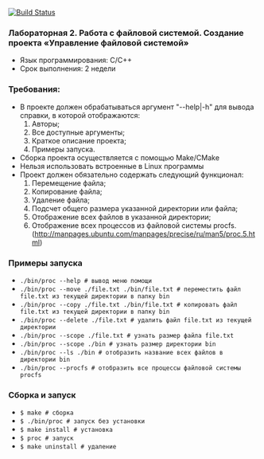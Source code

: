 [![Build Status](https://travis-ci.org/ViktoriaGatz/file_system_C.svg?branch=master)](https://travis-ci.org/ViktoriaGatz/file_system_C)
### Лабораторная 2. Работа с файловой системой. Создание проекта «Управление файловой системой»

* Язык программирования: С/С++
* Срок выполнения: 2 недели

### Требования:
* В проекте должен обрабатываться аргумент "--help|-h" для вывода справки, в которой отображаются:
    1. Авторы;
    2. Все доступные аргументы;
    3. Краткое описание проекта;
    4. Примеры запуска.
* Сборка проекта осуществляется с помощью Make/CMake
* Нельзя использовать встроенные в Linux программы
* Проект должен обязательно содержать следующий функционал:
    1. Перемещение файла;
    2. Копирование файла;
    3. Удаление файла;
    4. Подсчет общего размера указанной директории или файла;
    5. Отображение всех файлов в указанной директории;
    6. Отображение всех процессов из файловой системы procfs. (http://manpages.ubuntu.com/manpages/precise/ru/man5/proc.5.html)

### Примеры запуска
* ````./bin/proc --help # вывод меню помощи````
* ````./bin/proc --move ./file.txt ./bin/file.txt # переместить файл file.txt из текущей директории в папку bin````
* ````./bin/proc --copy ./file.txt ./bin/file.txt # копировать файл file.txt из текущей директории в папку bin````
* ````./bin/proc --delete ./file.txt # удалить файл file.txt из текущей директории````
* ````./bin/proc --scope ./file.txt # узнать размер файла file.txt````
* ````./bin/proc --scope ./bin # узнать размер директории bin````
* ````./bin/proc --ls ./bin # отобразить название всех файлов в директории bin````
* ````./bin/proc --procfs # отобразить все процессы файловой системы procfs````

### Сборка и запуск
* ````$ make # сборка````                 
* ````$ ./bin/proc # запуск без установки````                  
* ````$ make install # установка````                 
* ````$ proc # запуск````               
* ````$ make uninstall # удаление````                 
